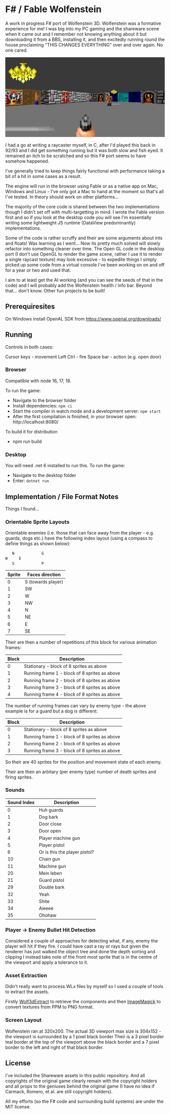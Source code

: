 # F# / Fable Wolfenstein

A work in progress F# port of Wolfenstein 3D. Wolfenstein was a formative experience for me! I was big into my PC gaming and the shareware scene when it came out and I remember not knowing anything about it but downloading it from a BBS, installing it, and then excitedly running round the house proclaiming "THIS CHANGES EVERYTHING" over and over again. No one cared.

![Screenshot](README_screenshot.png)

I had a go at writing a raycaster myself, in C, after I'd played this back in 92/93 and I did get something running but it was both slow and fish eyed. It remained an itch to be scratched and so this F# port seems to have somehow happened.

I've generally tried to keep things fairly functional with performance taking a bit of a hit in some cases as a result.

The engine will run in the browser using Fable or as a native app on Mac, Windows and Linux - I've only got a Mac to hand at the moment so that's all I've tested. In theory should work on other platforms...

The majority of the core code is shared between the two implementations though I didn't set off with multi-targetting in mind. I wrote the Fable version first and so if you look at the desktop code you will see I'm essentially writing some lightweight JS runtime (DataView predominantly) implementations.

Some of the code is rather scruffy and their are some arguments about ints and floats! Was learning as I went... Now its pretty much solved will slowly refactor into something cleaner over time. The Open GL code in the desktop port (I don't use OpenGL to render the game scene, rather I use it to render a single raycast texture) may look excessive - to expedite things I simply picked up some code from a virtual console I've been working on on and off for a year or two and used that.

I aim to at least get the AI working (and you can see the seeds of that in the code) and I will probably add the Wolfenstein health / info bar. Beyond that... don't know. Other fun projects to be built!

## Prerequiresites

On Windows install OpenAL SDK from https://www.openal.org/downloads/

## Running

Controls in both cases:

Cursor keys - movement
Left Ctrl - fire
Space bar - action (e.g. open door)

### Browser

Compatible with node 16, 17, 18.

To run the game:

* Navigate to the browser folder
* Install dependencies: `npm ci`
* Start the compiler in watch mode and a development server: `npm start`
* After the first compilation is finished, in your browser open: http://localhost:8080/

To build it for distribution

* npm run build

### Desktop

You will need .net 6 installed to run this. To run the game:

* Navigate to the desktop folder
* Enter: `dotnet run`

## Implementation / File Format Notes

Things I found...

### Orientable Sprite Layouts

Orientable enemies (i.e. those that can face away from the player - e.g. guards, dogs etc.) have the following index layout (using a compass to define things as shown below):

       N            G
    W     E
       S            P

|Sprite| Faces direction  |
|------|------------------|
|0|S (towards player)| 
|1|SW|
|2|W|
|3|NW|
|4|N|
|5|NE|
|6|E|
|7|SE|

Their are then a number of repetitions of this block for various animation frames:

|Block| Description                                   |
|-----|-----------------------------------------------|
|0| Stationary - block of 8 sprites as above      |
|1| Running frame 1 - block of 8 sprites as above |
|2| Running frame 2 - block of 8 sprites as above |
|3| Running frame 3 - block of 8 sprites as above |
|4| Running frame 4 - block of 8 sprites as above |

The number of running frames can vary by enemy type - the above example is for a guard but a dog is different:

|Block| Description                                   |
|-----|-----------------------------------------------|
|0| Stationary - block of 8 sprites as above      |
|1| Running frame 1 - block of 8 sprites as above |
|2| Running frame 2 - block of 8 sprites as above |
|3| Running frame 3 - block of 8 sprites as above |

So their are 40 sprites for the position and movement state of each enemy.

Their are then an arbitary (per enemy type) number of death sprites and firing sprites.

### Sounds

|Sound Index|Description|
|-----------|-----------|
|0|Huh guards|
|1|Dog bark|
|2|Door close|
|3|Door open|
|4|Player machine gun|
|5|Player pistol|
|6|Or is this the player pistol?|
|10|Chain gun|
|11|Machine gun|
|20|Mein leben|
|21|Guard pistol|
|29|Double bark|
|32|Yeah|
|33|Shite|
|34|Aieeee|
|35|Ohohaw|

### Player -> Enemy Bullet Hit Detection

Considered a couple of approaches for detecting what, if any, enemy the player will hit if they fire. I could have cast a ray or rays but given the renderer has just walked the object tree and done the depth sorting and clipping I instead take note of the front most sprite that is in the centre of the viewport and apply a tolerance to it.

### Asset Extraction

Didn't really want to process WLx files by myself so I used a couple of tools to extract the assets.

Firstly [Wolf3dExtract](https://github.com/HiPhish/Wolf3DExtract) to retrieve the components and then [ImageMagick](https://imagemagick.org/) to convert textures from PPM to PNG format. 

### Screen Layout

Wolfenstein ran at 320x200.
The actual 3D viewport max size is 304x152 - the viewport is surrounded by a 1 pixel black border
Their is a 3 pixel border teal border at the top of the viewport above the black border and a 7 pixel border to the left and right of that black border.


## License

I've included the Shareware assets in this public repository. And all copyrights of the original game clearly remain with the copyright holders and all props to the geniuses behind the original game (I have no idea if Carmack, Romero, et al. are still copyright holders).

All my efforts (so the F# code and surrounding build systems) are under the MIT license.
